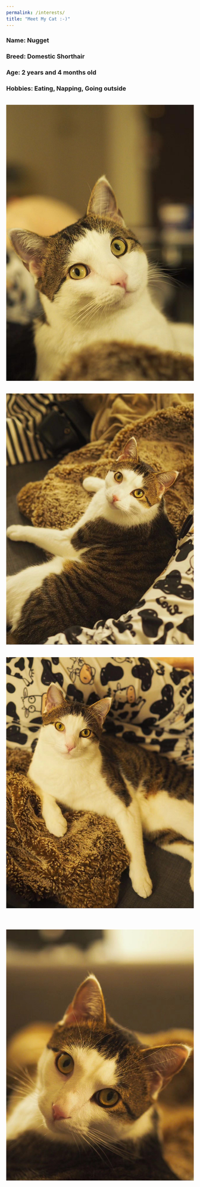 ```yaml
---
permalink: /interests/
title: "Meet My Cat :-)"
---
```

### Name: Nugget
### Breed: Domestic Shorthair
### Age: 2 years and 4 months old
### Hobbies: Eating, Napping, Going outside

<br/><img src='/images/nugget1.jpg'>

<br/><img src='/images/nugget2.jpg'>

<br/><img src='/images/nugget3.jpg'>

<br/><img src='/images/nugget4.jpg'>
---
